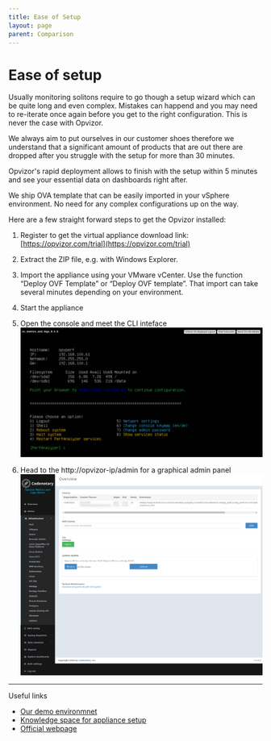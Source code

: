 ```yaml
---
title: Ease of Setup
layout: page
parent: Comparison
---
```


# Ease of setup
Usually monitoring solitons require to go though a setup wizard which can be quite long and even complex. Mistakes can happend and you may need to re-iterate once again before you get to the right configuration. This is never the case with Opvizor.

We always aim to put ourselves in our customer shoes therefore we understand that a significant amount of products that are out there are dropped after you struggle with the setup for more than 30 minutes.

Opvizor's rapid deployment allows to finish with the setup within 5 minutes and see your essential data on dashboards right after.

We ship OVA template that can be easily imported in your vSphere environment. No need for any complex configurations up on the way.

Here are a few straight forward steps to get the Opvizor installed:
1. Register to get the virtual appliance download link: [https://opvizor.com/trial](https://opvizor.com/trial)
2. Extract the ZIP file, e.g. with Windows Explorer.
3. Import the appliance using your VMware vCenter. Use the function “Deploy OVF Template” or “Deploy OVF template”.  That import can take several minutes depending on your environment.
4. Start the appliance
5. Open the console and meet the CLI inteface
![cli interface](img/cli_interface.png)

6. Head to the http://opvizor-ip/admin for a graphical admin panel 
![admin ui interface](img/admin_ui.png)


----

Useful links

- [Our demo environmnet](https://demoml.codenotary.io/)
- [Knowledge space for appliance setup](https://codenotary.freshdesk.com/support/solutions/articles/202000019261-installing-the-virtual-appliance)
- [Official webpage](https://opvizor.com)

